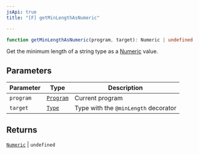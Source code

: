 ```yaml
---
jsApi: true
title: "[F] getMinLengthAsNumeric"

---
```

```ts
function getMinLengthAsNumeric(program, target): Numeric | undefined
```

Get the minimum length of a string type as a [Numeric](Numeric.md) value.

## Parameters

| Parameter | Type | Description |
| ------ | ------ | ------ |
| `program` | [`Program`](../interfaces/Program.md) | Current program |
| `target` | [`Type`](../type-aliases/Type.md) | Type with the `@minLength` decorator |

## Returns

[`Numeric`](../interfaces/Numeric.md) \| `undefined`

